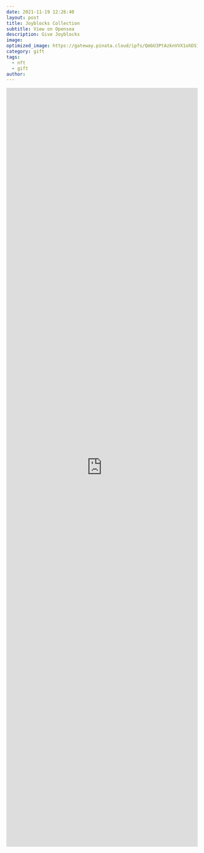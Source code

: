 ```yaml
---
date: 2021-11-19 12:26:40
layout: post
title: Joyblocks Collection
subtitle: View on Opensea
description: Give Joyblocks
image: 
optimized_image: https://gateway.pinata.cloud/ipfs/QmbU3PtAzknVVX1ohDS1Ynf9e426mpUgK2m14QVERotrnr
category: gift
tags:
  - nft
  - gift
author: 
---
```


<iframe src='https://opensea.io/collection/joyblocks'
        width='100%'
        height='2000px'
        frameborder='0'
        allowfullscreen></iframe>

